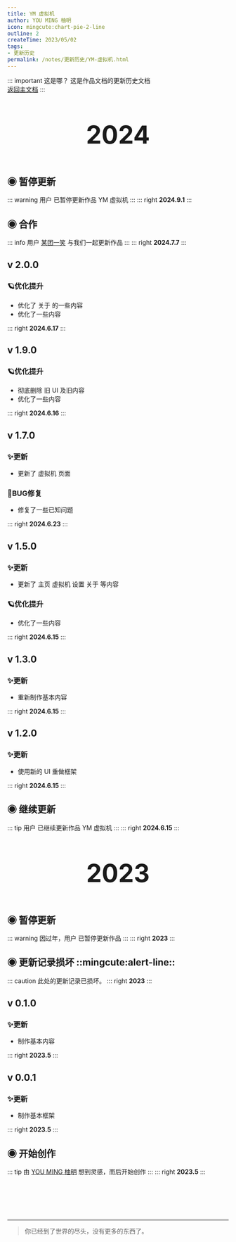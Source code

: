 ```yaml
---
title: YM 虚拟机
author: YOU MING 柚明
icon: mingcute:chart-pie-2-line
outline: 2
createTime: 2023/05/02
tags:
- 更新历史
permalink: /notes/更新历史/YM-虚拟机.html
---
```


::: important 这是哪？
这是作品文档的更新历史文档  
[返回主文档](/notes/YM-虚拟机.html)
:::

<div style="text-align: center; ">
    <p style="font-size: 56px; font-weight: 650; margin-top: 60px">2024</p>
</div>


## ◉ 暂停更新
::: warning 用户 <Badge text="柚明" type="tip" /> 已暂停更新作品 YM 虚拟机
:::
::: right
**2024.9.1**
:::


## ◉ 合作
::: info 用户 [某团一笑](/friends/) 与我们一起更新作品
:::
::: right
**2024.7.7**
:::


## v 2.0.0 <Badge text="内测版" color="#8e5cd9" bg-color="rgba(159, 122, 234, 0.16)" />
### 🪐优化提升

- 优化了 关于 的一些内容
- 优化了一些内容

::: right
**2024.6.17**
:::


## v 1.9.0 <Badge text="内测版" color="#8e5cd9" bg-color="rgba(159, 122, 234, 0.16)" />
### 🪐优化提升

- 彻底删除 旧 UI 及旧内容
- 优化了一些内容

::: right
**2024.6.16**
:::


## v 1.7.0 <Badge text="内测版" color="#8e5cd9" bg-color="rgba(159, 122, 234, 0.16)" />
### ✨更新

- 更新了 虚拟机 页面

### 🐛BUG修复
- 修复了一些已知问题

::: right
**2024.6.23**
:::


## v 1.5.0 <Badge text="内测版" color="#8e5cd9" bg-color="rgba(159, 122, 234, 0.16)" />
### ✨更新

- 更新了 主页   虚拟机   设置   关于 等内容

### 🪐优化提升

- 优化了一些内容

::: right
**2024.6.15**
:::


## v 1.3.0 <Badge text="内测版" color="#8e5cd9" bg-color="rgba(159, 122, 234, 0.16)" />
### ✨更新

- 重新制作基本内容

::: right
**2024.6.15**
:::


## v 1.2.0 <Badge text="内测版" color="#8e5cd9" bg-color="rgba(159, 122, 234, 0.16)" />
### ✨更新

- 使用新的 UI 重做框架

::: right
**2024.6.15**
:::


## ◉ 继续更新
::: tip 用户 <Badge text="柚明" type="tip" /> 已继续更新作品  YM 虚拟机 
:::
::: right
**2024.6.15**
:::


<div style="text-align: center; ">
    <p style="font-size: 56px; font-weight: 650; margin-top: 60px">2023</p>
</div>


## ◉ 暂停更新
::: warning 因过年，用户 <Badge text="柚明" type="tip" /> 已暂停更新作品
:::
::: right
**2023**
:::


## ◉ 更新记录损坏 ::mingcute:alert-line::
::: caution 此处的更新记录已损坏。
::: right
**2023**
:::


## v 0.1.0 <Badge text="内测版" color="#8e5cd9" bg-color="rgba(159, 122, 234, 0.16)" />
### ✨更新

- 制作基本内容

::: right
**2023.5**
:::


## v 0.0.1 <Badge text="内测版" color="#8e5cd9" bg-color="rgba(159, 122, 234, 0.16)" />
### ✨更新

- 制作基本框架

::: right
**2023.5**
:::


## ◉ 开始创作
::: tip 由 [YOU MING 柚明](/notes/更多/工作室.html#you-ming-柚明) 想到灵感，而后开始创作
:::
::: right
**2023.5**
:::

<p style="margin-top: 100px"></p>

---

> 你已经到了世界的尽头，没有更多的东西了。